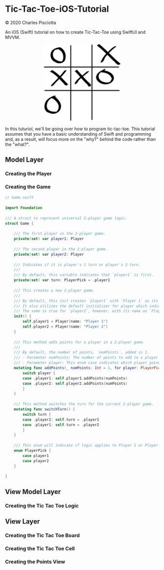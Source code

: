 # Tic-Tac-Toe-iOS-Tutorial

&copy; 2020 Charles Pisciotta

An iOS (Swift) tutorial on how to create Tic-Tac-Toe using SwiftUI and MVVM.

<p align="center">
    <img src="tic-tac-toe.png" width=50%>
</p>

In this tuturiol, we'll be going over how to program tic-tac-toe. This tutorial assumes that you have a basic understanding of Swift and programming and, as a result, will focus more on the "why?" behind the code rather than the "what?". 

## Model Layer

### Creating the Player

### Creating the Game

``` swift
// Game.swift

import Foundation

/// A struct to represent universal 2-player game logic.
struct Game {

    /// The first player in the 2-player game.
    private(set) var player1: Player

    /// The second player in the 2-player game.
    private(set) var player2: Player

    /// Indicates if it is player's 1 turn or player's 2 turn.
    ///
    /// By default, this variable indicates that `player1` is first.
    private(set) var turn: PlayerPick = .player1

    /// This creates a new 2-player game.
    ///
    /// By default, this init creates `player1` with `Player 1` as its name. 
    /// It also utilizes the default initializer for player which indicates that `player1` starts with 0 points. 
    /// The same is true for `player2`, however, with its name as `Player 2`.
    init() {
        self.player1 = Player(name: "Player 1")
        self.player2 = Player(name: "Player 2")
    }

    /// This method adds points for a player in a 2-player game.
    ///
    /// By default, the number of points, `numPoints`, added is 1.
    /// - Parameter numPoints: The number of points to add to a player's score. By default, this value is 1.
    /// - Parameter player: This enum case indicates which player gained the points.
    mutating func addPoints(_ numPoints: Int = 1, for player: PlayerPick) {
        switch player {
        case .player1: self.player1.addPoints(numPoints)
        case .player2: self.player2.addPoints(numPoints)
        }
    }

    /// This method switches the turn for the current 2-player game.
    mutating func switchTurn() {
        switch turn {
        case .player2: self.turn = .player1
        case .player1: self.turn = .player2
        }
    }

    /// This enum will indicate if logic applies to Player 1 or Player 2.
    enum PlayerPick {
        case player1
        case player2
    }

}

```

## View Model Layer

### Creating the Tic Tac Toe Logic

## View Layer

### Creating the Tic Tac Toe Board

### Creating the Tic Tac Toe Cell

### Creating the Points View
